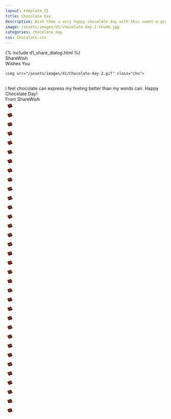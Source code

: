 ```yaml
---
layout: template_d1
title: Chocolate Day
description: Wish them a very happy chocolate day with this sweet e-greeting and your name
image: /assets/images/d1/chocolate-day-2-thumb.jpg
categories: chocolate_day
css: Chocolate.css
---
```

<body class="choco2">
	{% include d1_share_dialog.html %}
 <div class="top3">
         <span class="sendername">ShareWish</span>
     <div style="clear: both;"></div>
        <span> Wishes You </span>
    </div>

    <img src="/assets/images/d1/Chocolate-day-2.gif" class="cho">
<br>
    <div style="clear: both;"></div>
    <div>
        I feel chocolate can express my feeling better 
        than my words can. Happy Chocolate Day!
    </div>
    <div style="clear: both;"></div>
    <div class="name">From <span class="sendername">ShareWish</span></div>
    <div class="snowflakes" aria-hidden="true">
  <div class="snowflake"><img src="/assets/images/d1/choco-icon.png"></div><div class="snowflake"><img src="/assets/images/d1/choco-icon.png"></div><div class="snowflake"><img src="/assets/images/d1/choco-icon.png"></div><div class="snowflake"><img src="/assets/images/d1/choco-icon.png"></div><div class="snowflake"><img src="/assets/images/d1/choco-icon.png"></div><div class="snowflake"><img src="/assets/images/d1/choco-icon.png"></div><div class="snowflake"><img src="/assets/images/d1/choco-icon.png"></div><div class="snowflake"><img src="/assets/images/d1/choco-icon.png"></div><div class="snowflake"><img src="/assets/images/d1/choco-icon.png"></div><div class="snowflake"><img src="/assets/images/d1/choco-icon.png"></div><div class="snowflake"><img src="/assets/images/d1/choco-icon.png"></div><div class="snowflake"><img src="/assets/images/d1/choco-icon.png"></div><div class="snowflake"><img src="/assets/images/d1/choco-icon.png"></div><div class="snowflake"><img src="/assets/images/d1/choco-icon.png"></div><div class="snowflake"><img src="/assets/images/d1/choco-icon.png"></div><div class="snowflake"><img src="/assets/images/d1/choco-icon.png"></div><div class="snowflake"><img src="/assets/images/d1/choco-icon.png"></div><div class="snowflake"><img src="/assets/images/d1/choco-icon.png"></div><div class="snowflake"><img src="/assets/images/d1/choco-icon.png"></div><div class="snowflake"><img src="/assets/images/d1/choco-icon.png"></div><div class="snowflake"><img src="/assets/images/d1/choco-icon.png"></div><div class="snowflake"><img src="/assets/images/d1/choco-icon.png"></div><div class="snowflake"><img src="/assets/images/d1/choco-icon.png"></div><div class="snowflake"><img src="/assets/images/d1/choco-icon.png"></div><div class="snowflake"><img src="/assets/images/d1/choco-icon.png"></div><div class="snowflake"><img src="/assets/images/d1/choco-icon.png"></div><div class="snowflake"><img src="/assets/images/d1/choco-icon.png"></div><div class="snowflake"><img src="/assets/images/d1/choco-icon.png"></div><div class="snowflake"><img src="/assets/images/d1/choco-icon.png"></div><div class="snowflake"><img src="/assets/images/d1/choco-icon.png"></div><div class="snowflake"><img src="/assets/images/d1/choco-icon.png"></div><div class="snowflake"><img src="/assets/images/d1/choco-icon.png"></div><div class="snowflake"><img src="/assets/images/d1/choco-icon.png"></div><div class="snowflake"><img src="/assets/images/d1/choco-icon.png"></div>
</div>

</body>